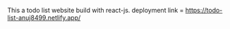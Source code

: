 This a todo list website build with react-js.
deployment link = https://todo-list-anuj8499.netlify.app/

